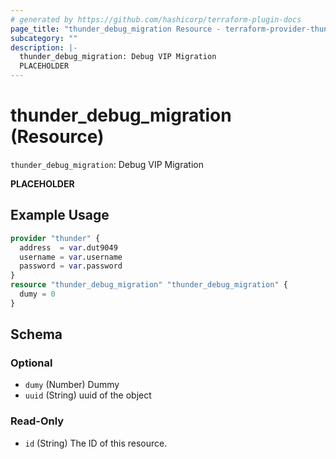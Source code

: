 ```yaml
---
# generated by https://github.com/hashicorp/terraform-plugin-docs
page_title: "thunder_debug_migration Resource - terraform-provider-thunder"
subcategory: ""
description: |-
  thunder_debug_migration: Debug VIP Migration
  PLACEHOLDER
---
```


# thunder_debug_migration (Resource)

`thunder_debug_migration`: Debug VIP Migration

__PLACEHOLDER__

## Example Usage

```terraform
provider "thunder" {
  address  = var.dut9049
  username = var.username
  password = var.password
}
resource "thunder_debug_migration" "thunder_debug_migration" {
  dumy = 0
}
```

<!-- schema generated by tfplugindocs -->
## Schema

### Optional

- `dumy` (Number) Dummy
- `uuid` (String) uuid of the object

### Read-Only

- `id` (String) The ID of this resource.


